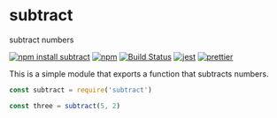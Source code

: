 # subtract

subtract numbers

[![npm install subtract](https://img.shields.io/badge/npm%20install-subtract-ff69b4.svg)](https://runkit.com/npm/subtract)
[![npm](https://img.shields.io/npm/v/subtract.svg)](https://www.npmjs.com/package/subtract)
[![Build Status](https://travis-ci.org/stawberri/subtract.svg?branch=master)](https://travis-ci.org/stawberri/subtract)
[![jest](https://facebook.github.io/jest/img/jest-badge.svg)](https://github.com/facebook/jest)
[![prettier](https://img.shields.io/badge/code_style-prettier-1a2a33.svg)](https://github.com/prettier/prettier)

This is a simple module that exports a function that subtracts numbers.

```javascript
const subtract = require('subtract')

const three = subtract(5, 2)
```
